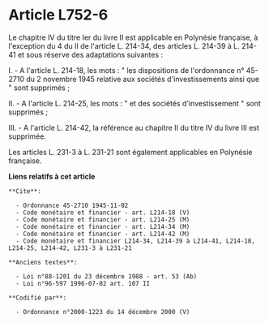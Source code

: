 # Article L752-6

Le chapitre IV du titre Ier du livre II est applicable en Polynésie française, à l'exception du 4 du II de l'article L.
214-34, des articles L. 214-39 à L. 214-41 et sous réserve des adaptations suivantes :

I. - A l'article L. 214-18, les mots : " les dispositions de l'ordonnance n° 45-2710 du 2 novembre 1945 relative aux sociétés
d'investissements ainsi que " sont supprimés ;

II. - A l'article L. 214-25, les mots : " et des sociétés d'investissement " sont supprimés ;

III. - A l'article L. 214-42, la référence au chapitre II du titre IV du livre III est supprimée.

Les articles L. 231-3 à L. 231-21 sont également applicables en Polynésie française.

**Liens relatifs à cet article**

	**Cite**:

	  - Ordonnance 45-2710 1945-11-02
	  - Code monétaire et financier - art. L214-18 (V)
	  - Code monétaire et financier - art. L214-25 (M)
	  - Code monétaire et financier - art. L214-34 (M)
	  - Code monétaire et financier - art. L214-42 (M)
	  - Code monétaire et financier L214-34, L214-39 à L214-41, L214-18, L214-25, L214-42, L231-3 à L231-21

	**Anciens textes**:

	  - Loi n°88-1201 du 23 décembre 1988 - art. 53 (Ab)
	  - Loi n°96-597 1996-07-02 art. 107 II

	**Codifié par**:

	  - Ordonnance n°2000-1223 du 14 décembre 2000 (V)
